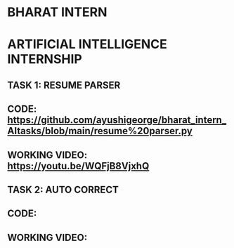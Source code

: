 # BHARAT INTERN 
# ARTIFICIAL INTELLIGENCE INTERNSHIP 

## TASK 1: RESUME PARSER
## CODE: https://github.com/ayushigeorge/bharat_intern_AItasks/blob/main/resume%20parser.py
## WORKING VIDEO: https://youtu.be/WQFjB8VjxhQ

## TASK 2: AUTO CORRECT
## CODE:
## WORKING VIDEO: 
